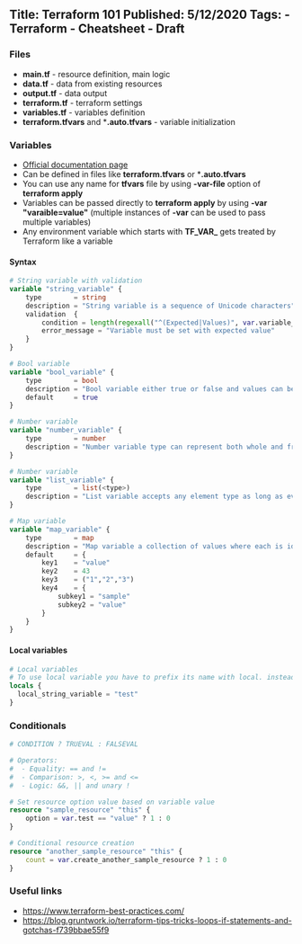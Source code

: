 Title: Terraform 101
Published: 5/12/2020
Tags:
    - Terraform
    - Cheatsheet
    - Draft
---

### Files
- **main.tf** - resource definition, main logic
- **data.tf** - data from existing resources
- **output.tf** - data output
- **terraform.tf** - terraform settings
- **variables.tf** - variables definition
- **terraform.tfvars** and ***.auto.tfvars** - variable initialization

### Variables

- [Official documentation page](https://www.terraform.io/docs/configuration/types.html)
- Can be defined in files like **terraform.tfvars** or ***.auto.tfvars**
- You can use any name for **tfvars** file by using **-var-file** option of **terraform apply**
- Variables can be passed directly to **terraform apply** by using **-var "varaible=value"** (multiple instances of **-var** can be used to pass multiple variables)
- Any environment variable which starts with **TF_VAR_** gets treated by Terraform like a variable

#### Syntax
```terraform
# String variable with validation
variable "string_variable" {
    type        = string
    description = "String variable is a sequence of Unicode characters"
    validation  {
        condition = length(regexall("^(Expected|Values)", var.variable_name)) == 1
        error_message = "Variable must be set with expected value"
    }
}
```
```terraform
# Bool variable
variable "bool_variable" {
    type        = bool
    description = "Bool variable either true or false and values can be used in conditional logic"
    default     = true
}
```
```terraform
# Number variable
variable "number_variable" {
    type        = number
    description = "Number variable type can represent both whole and fractional"
}
```
```terraform
# Number variable
variable "list_variable" {
    type        = list(<type>)
    description = "List variable accepts any element type as long as every element is the same type"
}
```
```terraform
# Map variable
variable "map_variable" {
    type        = map
    description = "Map variable a collection of values where each is identified by a string label"
    default     = {
        key1    = "value"
        key2    = 43
        key3    = ("1","2","3")
        key4    = {
            subkey1 = "sample"
            subkey2 = "value"
        }
    }
}
```
#### Local variables
```terraform
# Local variables
# To use local variable you have to prefix its name with local. instead of var. e.g. local.local_string_variable
locals {
  local_string_variable = "test"
}
```

### Conditionals

```terraform
# CONDITION ? TRUEVAL : FALSEVAL

# Operators:
#  - Equality: == and !=
#  - Comparison: >, <, >= and <=
#  - Logic: &&, || and unary !

# Set resource option value based on variable value 
resource "sample_resource" "this" {
    option = var.test == "value" ? 1 : 0
}

# Conditional resource creation
resource "another_sample_resource" "this" {
    count = var.create_another_sample_resource ? 1 : 0
}
```

### Useful links
- https://www.terraform-best-practices.com/
- https://blog.gruntwork.io/terraform-tips-tricks-loops-if-statements-and-gotchas-f739bbae55f9